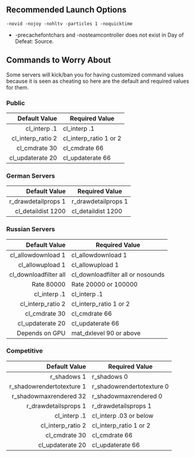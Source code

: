 ## Recommended Launch Options
```
-novid -nojoy -nohltv -particles 1 -noquicktime
```
- -precachefontchars and -nosteamcontroller does not exist in Day of Defeat: Source.

## Commands to Worry About

Some servers will kick/ban you for having customized command values because it is seen as cheating so here are the default and required values for them.

### Public
| Default Value | Required Value |
|-----:|-----------|
|     cl_interp .1| cl_interp .1|
|     cl_interp_ratio 2| cl_interp_ratio 1 or 2    |
|     cl_cmdrate 30 | cl_cmdrate 66        |
|     cl_updaterate 20 | cl_updaterate 66        |

### German Servers
| Default Value | Required Value |
|-----:|-----------|
|     r_drawdetailprops 1| r_drawdetailprops 1|
|     cl_detaildist 1200| cl_detaildist 1200    |

### Russian Servers
| Default Value | Required Value |
|-----:|-----------|
|     cl_allowdownload 1| cl_allowdownload 1|
|     cl_allowupload 1| cl_allowupload 1    |
|     cl_downloadfilter all| cl_downloadfilter all or nosounds        |
|     Rate 80000| Rate 20000 or 100000        |
|     cl_interp .1| cl_interp .1        |
|     cl_interp_ratio 2| cl_interp_ratio 1 or 2        |
|     cl_cmdrate 30 | cl_cmdrate 66        |
|     cl_updaterate 20 | cl_updaterate 66        |
|     Depends on GPU | mat_dxlevel 90 or above        |

### Competitive
| Default Value | Required Value |
|-----:|-----------|
|     r_shadows 1| r_shadows 0|
|     r_shadowrendertotexture 1| r_shadowrendertotexture 0    |
|     r_shadowmaxrendered 32| r_shadowmaxrendered 0        |
|     r_drawdetailsprops 1 | r_drawdetailsprops 1        |
|     cl_interp .1| cl_interp .03 or below|
|     cl_interp_ratio 2| cl_interp_ratio 1 or 2    |
|     cl_cmdrate 30 | cl_cmdrate 66        |
|     cl_updaterate 20 | cl_updaterate 66        |




